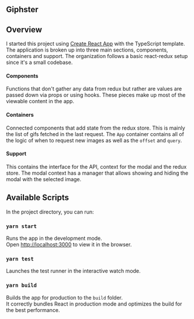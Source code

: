 Giphster
---

## Overview

I started this project using [Create React App](https://github.com/facebook/create-react-app) with
the TypeScript template. The application is broken up into three main sections, components,
containers and support. The organization follows a basic react-redux setup since it's a small codebase.

#### Components
Functions that don't gather any data from redux but rather are values are passed
down via props or using hooks. These pieces make up most of the viewable content in
the app.

#### Containers
Connected components that add state from the redux store. This is mainly the list of
gifs fetched in the last request. The `App` container contains all of the logic of
when to request new images as well as the `offset` and `query`.

#### Support
This contains the interface for the API, context for the modal and the redux store. The
modal context has a manager that allows showing and hiding the modal with the selected image.

## Available Scripts

In the project directory, you can run:

### `yarn start`

Runs the app in the development mode.<br />
Open [http://localhost:3000](http://localhost:3000) to view it in the browser.

### `yarn test`

Launches the test runner in the interactive watch mode.

### `yarn build`

Builds the app for production to the `build` folder.<br />
It correctly bundles React in production mode and optimizes the build for the best performance.

